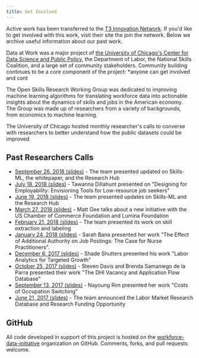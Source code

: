 ```yaml
---
title: Get Involved
---
```


Active work has been transferred to the [T3 Innovation Network](https://www.uschamberfoundation.org/t3-innovation). If you'd like to get involved with this work, visit their site the join the network. Below we archive useful information about our past work.

Data at Work was a major project of [the University of Chicago's Center for Data Science and Public Policy](https://dsapp.uchicago.edu), the Department of Labor, the National Skills Coalition, and a large set of community stakeholders.  Community building continues to be a core component of the project: *anyone can get involved and cont

The Open Skills Research Working Group was dedicated to improving machine learning algorithms for translating workforce data into actionable insights about the dynamics of skills and jobs in the American economy. The Group was made up of researchers from a variety of backgrounds, from economics to machine learning.

The University of Chicago hosted monthly researcher's calls to converse with researchers to better understand how the public datasets could be improved.

## Past Researchers Calls

- [September 26, 2018 (slides)](https://drive.google.com/file/d/1fx2IR34FujcOb2IIWM-SYFNAv2jnrrBS/view?usp=sharing) - The team presented updated on Skills-ML, the whitepaper, and the Research Hub
- [July 18, 2018 (slides)](https://drive.google.com/file/d/1FKgxQz4_91LQTfgG90wgJWrGtuzMzA20/view?usp=sharing) - Tawanna Dillahunt presented on "Designing for Employability: Envisioning Tools for Low-resource job seekers"
- [June 19, 2018 (slides)](https://drive.google.com/file/d/1QRuBi52S9TruqDQd7nfHr54vTLxi-dno/view?usp=sharing) - The team presented updates on Skills-ML and the Research Hub
- [March 27, 2018 (slides)](https://drive.google.com/file/d/1dpipuJ7007fMsvkzI-SIH2MCRPKSE5Za/view?usp=sharing) - Matt Gee talks about a new initiative with the US Chamber of Commerce Foundation and Lumina Foundation
- [February 21, 2018 (slides)](https://drive.google.com/file/d/1CuyEP-zG7gYzQrAPeIdJcj9ulzghIoIF/view?usp=sharing) - The team presented its work on skill extraction and labeling
- [January 24, 2018 (slides)](https://drive.google.com/file/d/1A6diLE34IlVV7PYnCJeoe3-eIVgikOl0/view?usp=sharing) - Sarah Bana presented her work "The Effect of Additional Authority on Job Postings: The Case for Nurse Practitioners".
- [December 6, 2017 (slides)](https://drive.google.com/file/d/1SGGFW0AExY9hz44TmQ21qIFfXUYukj3L/view?usp=sharing) - Shade Shutters presented his work "Labor Analytics for Targeted Growth"
- [October 25, 2017 (slides)](https://drive.google.com/file/d/0BxPHAjwMXg8nZFZHTFpKSzJ6TTA/view?usp=sharing) - Steven Davis and Brenda Samaniego de la Parra presented their work "The DHI Vacancy and Application Flow Database"
- [September 13, 2017 (slides)](https://docs.google.com/presentation/d/1MhqxRQdWUMbGquTCn2v9srQYXcuMOIC6q4nXc3aN7go/edit?usp=sharing) - Nayoung Rim presented her work "Costs of Occupation Switching"
- [June 21, 2017 (slides)](https://docs.google.com/presentation/d/1dax7yuI1tpgl1zVSxEGa156ViDj9zLXvnWP64L-efVs/edit?usp=sharing) - The team announced the Labor Market Research Database and Research Funding Opportunity

## GitHub

All code developed in support of this project is hosted on the [workforce-data-initiative](https://github.com/workforce-data-initiative) organization on GitHub.  Comments, forks, and pull requests welcome.
